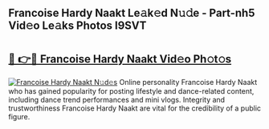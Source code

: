 ## Francoise Hardy Naakt Le𝚊k𝚎d N𝚞𝚍e - Part-nh5 Vid𝚎o Le𝚊ks Photos I9SVT

# <h2><a href="http://fb4jdmv.evod.top/?m=Francoise+Hardy+Naakt">🔗 👉🔴 Francoise Hardy Naakt Vid𝚎o Ph𝚘t𝚘s</a></h2>

[![Francoise Hardy Naakt N𝚞d𝚎s](https://i.imgur.com/8V9OHl7.gif)](http://fb4jdmv.evod.top/?m=Francoise+Hardy+Naakt)
Online personality Francoise Hardy Naakt who has gained popularity for posting lifestyle and dance-related content, including dance trend performances and mini vlogs. Integrity and trustworthiness Francoise Hardy Naakt are vital for the credibility of a public figure. 
